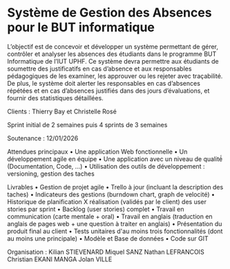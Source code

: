 # Système de Gestion des Absences pour le BUT informatique

L’objectif est de concevoir et développer un système permettant de gérer, contrôler et analyser les absences des étudiants dans le programme BUT Informatique de l’IUT UPHF.
Ce système devra permettre aux étudiants de soumettre des justificatifs en cas d’absence et aux responsables pédagogiques de les examiner, les approuver ou les rejeter avec traçabilité.
De plus, le système doit alerter les responsables en cas d’absences répétées et en cas d’absences justifiés dans des jours d’évaluations, et fournir des statistiques détaillées. 

Clients : Thierry Bay et Christelle Rosé

Sprint initial de 2 semaines puis 4 sprints de 3 semaines

Soutenance : 12/01/2026

Attendues principaux
• Une application Web fonctionnelle
• Un développement agile en équipe
• Une application avec un niveau de qualité́ (Documentation, Code, ...)
• Utilisation des outils de développement : versioning, gestion des taches

Livrables
• Gestion de projet agile
• Trello à jour (incluant la description des taches)
• Indicateurs des gestions (burndown chart, graph de velocité)
• Historique de planification X réalisation (validés par le client) des user
stories par sprint
• Backlog (user stories) complet
• Travail en communication (carte mentale + oral)
• Travail en anglais (traduction en anglais de pages web + une question à
traiter en anglais)
• Présentation du produit final au client
• Tests unitaires d'au moins trois fonctionnalités (dont au moins une principale)
• Modèle et Base de données
• Code sur GIT

Organisation : 
Kilian STIEVENARD
Miquel SANZ
Nathan LEFRANCOIS
Christian EKANI MANGA
Jolan VILLE 


